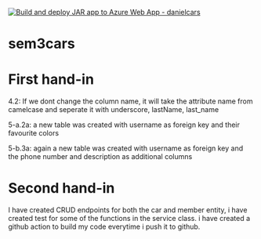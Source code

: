 [![Build and deploy JAR app to Azure Web App - danielcars](https://github.com/benjovitz/sem3cars/actions/workflows/master_danielcars.yml/badge.svg)](https://github.com/benjovitz/sem3cars/actions/workflows/master_danielcars.yml)

# sem3cars

# First hand-in
4.2: 
If we dont change the column name, it will take the attribute name from camelcase and seperate it with underscore, lastName, last_name

5-a.2a: a new table was created with username as foreign key and their favourite colors

5-b.3a: again a new table was created with username as foreign key and the phone number and description as additional columns


# Second hand-in
I have created CRUD endpoints for both the car and member entity, i have created test for some of the functions in the service class.
i have created a github action to build my code everytime i push it to github.

